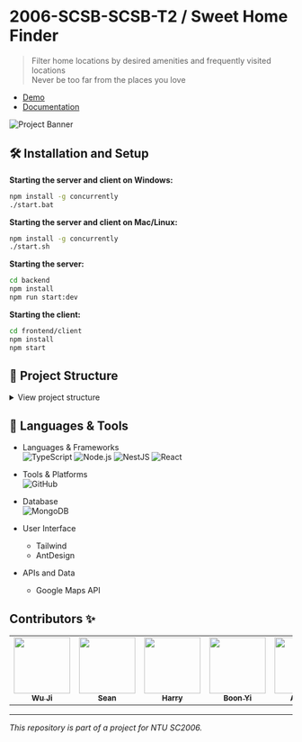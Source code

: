 # 2006-SCSB-SCSB-T2 / Sweet Home Finder

> Filter home locations by desired amenities and frequently visited locations </br>
> Never be too far from the places you love

- [Demo](#demo-link)
- [Documentation](#documentation-link)

![Project Banner](https://github.com/softwarelab3/2006-SCSB-SCSB-T2/blob/dev/Landing%20page.png)

## 🛠 Installation and Setup
**Starting the server and client on Windows:**

```bash
npm install -g concurrently
./start.bat
```
**Starting the server and client on Mac/Linux:**

```bash
npm install -g concurrently
./start.sh
```

**Starting the server:**

```bash
cd backend
npm install
npm run start:dev
```

**Starting the client:**

```bash
cd frontend/client
npm install
npm start
```

## 📂 Project Structure

<details>
<summary>View project structure</summary>
<br>

```
📦2006-SCSB-SCSB-T2
 ┣ 📂backend
 ┃ ┣ 📂node_modules
 ┃ ┣ 📂dist
 ┃ ┣ 📂src
 ┃ ┣ 📂test
 ┃ ┗ 📂services
 ┣ 📂frontend
 ┃ ┣ 📂client
 ┃ ┃ ┣ 📂build
 ┃ ┃ ┣ 📂node_modules
 ┃ ┃ ┣ 📂public
 ┃ ┃ ┣ 📂src
 ┃ ┃ ┃ ┣ 📂components
 ┃ ┃ ┃ ┗ 📂pages
 ┗ 📜README.md
```

[`/backend/node_modules`](./backend/node_modules) - contains modules used in the backend code<br/>
[`/backend/src`](./backend/src) - contains the source code of the application, segmented into different subfolders<br/>
[`/backend/dist`](./backend/dist) - stores the backend compiled TypeScript<br/>
[`/backend/tests`](./backend/tests) - contains end-to-end test scripts and result logging<br/>

[`/frontend/public`](./frontend/public) - stores static assets such as images, fonts, etc<br/>
[`/frontend/build`](./frontend/build) - stores the frontend compiled build<br/>
[`/frontend/node_modules`](./frontend/node_modules) - contains modules used in the frontend code<br/>
[`/frontend/src/components`](./frontend/src/components) - contains reusable UI components that are used across the application, such as buttons, forms, and navigation bars<br/>
[`/frontend/src/pages`](./frontend/src/pages) - each file in this directory represents a route in the application and is responsible for rendering the content of that route<br/>

</details>

## 🧰 Languages & Tools

- Languages & Frameworks<br/>
  ![TypeScript](https://img.shields.io/badge/TypeScript-007ACC?style=for-the-badge&logo=typescript&logoColor=white)
  ![Node.js](https://img.shields.io/badge/Node.js-43853D?style=for-the-badge&logo=node-dot-js&logoColor=white)
  ![NestJS](https://img.shields.io/badge/nestjs-%23E0234E.svg?style=for-the-badge&logo=nestjs&logoColor=white)
  ![React](https://img.shields.io/badge/react-%2320232a.svg?style=for-the-badge&logo=react&logoColor=%2361DAFB)
  
- Tools & Platforms<br/>
  ![GitHub](https://img.shields.io/badge/GitHub-100000?style=for-the-badge&logo=github&logoColor=white)
  
- Database<br/>
  ![MongoDB](https://img.shields.io/badge/MongoDB-4EA94B?style=for-the-badge&logo=mongodb&logoColor=white)

- User Interface<br/>
  - Tailwind
  - AntDesign

- APIs and Data <br/>
  - Google Maps API

## Contributors ✨

<table>
  <tr>
    <td align="center"><a href="https://github.com/WuuuJiii"><img src="https://avatars.githubusercontent.com/WuuuJiii" width="100px;" alt=""/><br /><sub><b>Wu Ji</b></sub></a><br /></td>
    <td align="center"><a href="https://github.com/seelism"><img src="https://avatars.githubusercontent.com/seelism" width="100px;" alt=""/><br /><sub><b>Sean</b></sub></a><br /></td>
    <td align="center"><a href="https://github.com/harryo20"><img src="https://avatars.githubusercontent.com/harryo20" width="100px;" alt=""/><br /><sub><b>Harry</b></sub></a><br /></td>
    <td align="center"><a href="https://github.com/boonyii"><img src="https://avatars.githubusercontent.com/boonyii" width="100px;" alt=""/><br /><sub><b>Boon Yi</b></sub></a><br /></td>
    <td align="center"><a href="https://github.com/Rabbitson2001"><img src="https://avatars.githubusercontent.com/Rabbitson2001" width="100px;" alt=""/><br /><sub><b>Alyssa</b></sub></a><br /></td>
    <td align="center"><a href="https://github.com/JeremyCEY"><img src="https://avatars.githubusercontent.com/JeremyCEY" width="100px;" alt=""/><br /><sub><b>Jeremy</b></sub></a><br /></td>
  </tr>
</table>

---

_This repository is part of a project for NTU SC2006._ 
